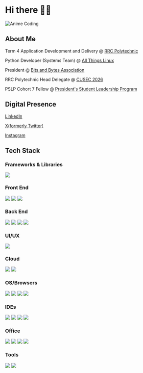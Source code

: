 # Hi there 👨‍💻
![Anime Coding](https://media1.giphy.com/media/v1.Y2lkPTc5MGI3NjExNTlsdzAyNTQ0ZmxxeHcyY3pqMW5wMmxpNnc5N2tzbjFwenU4bWhqZiZlcD12MV9pbnRlcm5hbF9naWZfYnlfaWQmY3Q9Zw/fCTaMi2bSMf9cExRcG/giphy.gif)


## About Me
Term 4 Application Development and Delivery @ <a href="https://catalogue.rrc.ca/Programs/WPG/Fulltime/ADEVF-DP/Overview">RRC Polytechnic</a>

Python Developer (Systems Team) @ <a href="https://allthingslinux.org">All Things Linux</a>

President @ <a href="https://bitsandbytesassociation.ca">Bits and Bytes Association</a>

RRC Polytechnic Head Delegate @ <a href="https://www.linkedin.com/company/cusec/posts/?feedView=all">CUSEC 2026</a>

PSLP Cohort 7 Fellow @ <a href="https://umanitoba.ca/asper/programs-of-study/presidents-student-leadership-program">President's Student Leadership Program</a>

## Digital Presence
<a href="https://www.linkedin.com/in/mccauley-armishaw/">LinkedIn</a>

<a href="https://x.com/mccauleycodes">X(formerly Twitter)</a>

<a href="https://www.instagram.com/mccauleycodes">Instagram</a>

## Tech Stack
### Frameworks & Libraries
<img src="https://img.shields.io/badge/Express%20js-000000?style=for-the-badge&logo=express&logoColor=white" />

### Front End
<img src="https://img.shields.io/badge/html5-%23E34F26.svg?style=for-the-badge&logo=html5&logoColor=white" /> <img src="https://img.shields.io/badge/css3-%231572B6.svg?style=for-the-badge&logo=css3&logoColor=white" /> <img src="https://img.shields.io/badge/javascript-%23323330.svg?style=for-the-badge&logo=javascript&logoColor=%23F7DF1E" />

### Back End
<img src="https://img.shields.io/badge/TypeScript-007ACC?style=for-the-badge&logo=typescript&logoColor=white" /> <img src="https://img.shields.io/badge/Node%20js-339933?style=for-the-badge&logo=nodedotjs&logoColor=white" /> <img src="https://img.shields.io/badge/MariaDB-003545?style=for-the-badge&logo=mariadb&logoColor=white" /> <img src="https://img.shields.io/badge/firebase-a08021?style=for-the-badge&logo=firebase&logoColor=ffcd34" />

### UI/UX
<img src="https://img.shields.io/badge/Figma-000000?style=for-the-badge&logo=figma&logoColor=white" />

### Cloud
<img src="https://img.shields.io/badge/Amazon_AWS-FF9900?style=for-the-badge&logo=amazonaws&logoColor=white" /> <img src="https://img.shields.io/badge/Google_Cloud-4285F4?style=for-the-badge&logo=google-cloud&logoColor=white" />

### OS/Browsers
<img src="https://img.shields.io/badge/Windows-0078D6?style=for-the-badge&logo=windows&logoColor=white" /> <img src="https://img.shields.io/badge/Linux-FCC624?style=for-the-badge&logo=linux&logoColor=black"/> <img src="https://img.shields.io/badge/Arc-1638FB?style=for-the-badge&logo=Arc&logoColor=white " /> <img src="https://img.shields.io/badge/Google_chrome-4285F4?style=for-the-badge&logo=Google-chrome&logoColor=white" />

### IDEs
<img src="https://img.shields.io/badge/Notepad++-90E59A.svg?style=for-the-badge&logo=notepad%2B%2B&logoColor=black" /> <img src="https://img.shields.io/badge/VSCode-0078D4?style=for-the-badge&logo=visual%20studio%20code&logoColor=white" /> <img src="https://img.shields.io/badge/webstorm-143?style=for-the-badge&logo=webstorm&logoColor=white&color=black" /> <img src="https://img.shields.io/badge/pycharm-143?style=for-the-badge&logo=pycharm&logoColor=black&color=black&labelColor=green" />

### Office
<img src="https://img.shields.io/badge/Microsoft_Word-2B579A?style=for-the-badge&logo=microsoft-word&logoColor=white" /> <img src="https://img.shields.io/badge/Microsoft_PowerPoint-B7472A?style=for-the-badge&logo=microsoft-powerpoint&logoColor=white" /> <img src="https://img.shields.io/badge/Microsoft_Excel-217346?style=for-the-badge&logo=microsoft-excel&logoColor=white" /> <img src="https://img.shields.io/badge/Notion-000000?style=for-the-badge&logo=notion&logoColor=white" />

### Tools
<img src="https://img.shields.io/badge/Jest-C21325?style=for-the-badge&logo=jest&logoColor=white" /> <img src="https://img.shields.io/badge/VirtualBox-21416b?style=for-the-badge&logo=VirtualBox&logoColor=white" />
